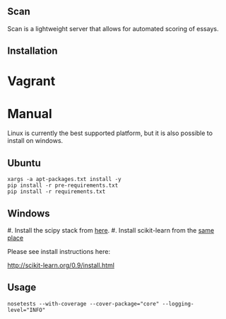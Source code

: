 Scan
-----------------------------------------

Scan is a lightweight server that allows for automated scoring of essays.

Installation
-----------------------------------------

# Vagrant



# Manual

Linux is currently the best supported platform, but it is also possible to install on windows.

## Ubuntu

```
xargs -a apt-packages.txt install -y
pip install -r pre-requirements.txt
pip install -r requirements.txt
```

## Windows


#. Install the scipy stack from [here](http://www.lfd.uci.edu/~gohlke/pythonlibs/#scipy-stack).
#. Install scikit-learn from the [same place](http://www.lfd.uci.edu/~gohlke/pythonlibs/#scikit-learn)



Please see install instructions here:

http://scikit-learn.org/0.9/install.html


Usage
------------------------------------------

```
nosetests --with-coverage --cover-package="core" --logging-level="INFO"
```